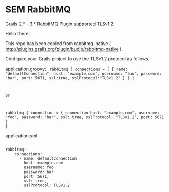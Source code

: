 # SEM RabbitMQ 
Grails 2.* - 3.* RabbitMQ Plugin supported TLSv1.2


Hello there,

This repo has been copied from rabbitmq-native ( http://plugins.grails.org/plugin/budjb/rabbitmq-native ).


Configure your Grails project to use the TLSv1.2 protocol as follows.

application.groovy;
<code>
rabbitmq {
    connections = [
        [
            name: "defaultConnection",
            host: "example.com",
            username: "foo",
            password: "bar",
            port: 5671,
            ssl:true,
            sslProtocol:"TLSv1.2"
        ]
    ]
}

or

rabbitmq {
    connection = {
        connection host: "example.com", username: "foo", password: "bar", ssl: true, sslProtocol: "TLSv1.2", port: 5671
    }
}
</code>

application.yml

<code>
rabbitmq:
    connections:
      - name: defaultConnection
        host: example.com
        username: foo
        password: bar
        port: 5671,
        ssl: true,
        sslProtocol: TLSv1.2
</code>
